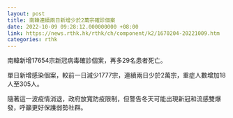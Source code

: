 ```yaml
---
layout: post
title: 南韓連續兩日新增少於2萬宗確診個案
date: 2022-10-09 09:28:12.000000000 +08:00
link: https://news.rthk.hk/rthk/ch/component/k2/1670204-20221009.htm
categories: rthk
---
```


南韓新增17654宗新冠病毒確診個案，再多29名患者死亡。

單日新增感染個案，較前一日減少1777宗，連續兩日少於2萬宗，重症人數增加18人至305人。

隨著這一波疫情消退，政府放寬防疫限制，但警告冬天可能出現新冠和流感雙爆發，呼籲更好保護弱勢社群。
